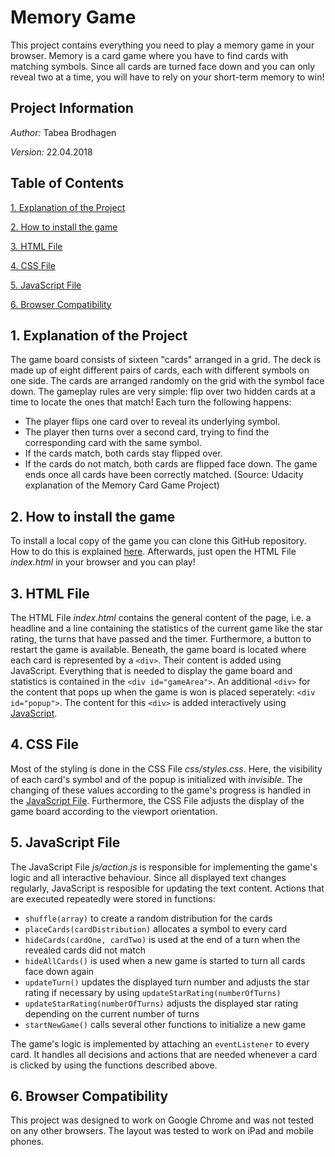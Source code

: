 # Memory Game

This project contains everything you need to play a memory game in your browser. Memory is a card game where you have to find cards with matching symbols. Since all cards are turned face down and you can only reveal two at a time, you will have to rely on your short-term memory to win!

## Project Information

*Author:* Tabea Brodhagen

*Version:* 22.04.2018

## Table of Contents

[1. Explanation of the Project](#1-explanation-of-the-project)

[2. How to install the game](#2-how-to-install-the-game)

[3. HTML File](#3-html-file)

[4. CSS File](#4-css-file)

[5. JavaScript File](#5-javascript-file)

[6. Browser Compatibility](#6-browser-compatibility)

## 1. Explanation of the Project
The game board consists of sixteen "cards" arranged in a grid. The deck is made up of eight different pairs of cards, each with different symbols on one side. The cards are arranged randomly on the grid with the symbol face down. The gameplay rules are very simple: flip over two hidden cards at a time to locate the ones that match!
Each turn the following happens:
* The player flips one card over to reveal its underlying symbol.
* The player then turns over a second card, trying to find the corresponding card with the same symbol.
* If the cards match, both cards stay flipped over.
* If the cards do not match, both cards are flipped face down.
The game ends once all cards have been correctly matched.
(Source: Udacity explanation of the Memory Card Game Project)

## 2. How to install the game
To install a local copy of the game you can clone this GitHub repository. How to do this is explained [here](https://help.github.com/articles/cloning-a-repository/). Afterwards, just open the HTML File *index.html* in your browser and you can play!

## 3. HTML File
The HTML File *index.html* contains the general content of the page, i.e. a headline and a line containing the statistics of the current game like the star rating, the turns that have passed and the timer. Furthermore, a button to restart the game is available. Beneath, the game board is located where each card is represented by a `<div>`. Their content is added using JavaScript. 
Everything that is needed to display the game board and statistics is contained in the `<div id="gameArea">`. 
An additional `<div>` for the content that pops up when the game is won is placed seperately: `<div id="popup">`. The content for this `<div>` is added interactively using [JavaScript](#5-javascript-file).

## 4. CSS File
Most of the styling is done in the CSS File *css/styles.css*. Here, the visibility of each card's symbol and of the popup is initialized with *invisible*. The changing of these values according to the game's progress is handled in the [JavaScript File](#5-javascript-file). 
Furthermore, the CSS File adjusts the display of the game board according to the viewport orientation. 

## 5. JavaScript File
The JavaScript File *js/action.js* is responsible for implementing the game's logic and all interactive behaviour.
Since all displayed text changes regularly, JavaScript is resposible for updating the text content. 
Actions that are executed repeatedly were stored in functions:
* `shuffle(array)` to create a random distribution for the cards
* `placeCards(cardDistribution)` allocates a symbol to every card
* `hideCards(cardOne, cardTwo)` is used at the end of a turn when the revealed cards did not match
* `hideAllCards()` is used when a new game is started to turn all cards face down again
* `updateTurn()` updates the displayed turn number and adjusts the star rating if necessary by using `updateStarRating(numberOfTurns)`
* `updateStarRating(numberOfTurns)` adjusts the displayed star rating depending on the current number of turns
* `startNewGame()` calls several other functions to initialize a new game

The game's logic is implemented by attaching an `eventListener` to every card. It handles all decisions and actions that are needed whenever a card is clicked by using the functions described above.     

## 6. Browser Compatibility

This project was designed to work on Google Chrome and was not tested on any other browsers.
The layout was tested to work on iPad and mobile phones.
